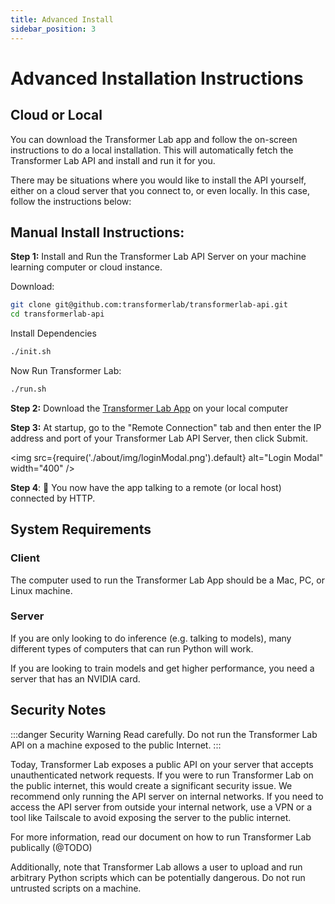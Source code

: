 ```yaml
---
title: Advanced Install
sidebar_position: 3
---
```


# Advanced Installation Instructions

## Cloud or Local

You can download the Transformer Lab app and follow the on-screen instructions to do a local installation. This will automatically fetch the Transformer Lab API and install and run it for you.

There may be situations where you would like to install the API yourself, either on a cloud server that you connect to, or even locally. In this case, follow the instructions below:

## Manual Install Instructions:

**Step 1:** Install and Run the Transformer Lab API Server on your machine learning computer or cloud instance.

Download:

```bash
git clone git@github.com:transformerlab/transformerlab-api.git
cd transformerlab-api
```

Install Dependencies

```bash
./init.sh
```

Now Run Transformer Lab:

```bash
./run.sh
```

**Step 2:** Download the [Transformer Lab App](http://transformerlab.ai) on your local computer

**Step 3:** At startup, go to the "Remote Connection" tab and then enter the IP address and port of your Transformer Lab API Server, then click Submit.

<img
src={require('./about/img/loginModal.png').default}
alt="Login Modal"
width="400"
/>

**Step 4**: 🎉 You now have the app talking to a remote (or local host) connected by HTTP.

## System Requirements

### Client

The computer used to run the Transformer Lab App should be a Mac, PC, or Linux machine.

### Server

If you are only looking to do inference (e.g. talking to models), many different types of computers that can run Python will work.

If you are looking to train models and get higher performance, you need a server that has an NVIDIA card.

## Security Notes

:::danger Security Warning
Read carefully. Do not run the Transformer Lab API on a machine exposed to the public Internet.
:::

Today, Transformer Lab exposes a public API on your server that accepts unauthenticated network requests. If you were to run Transformer Lab on the public internet, this would create a significant security issue. We recommend only running the API server on internal networks. If you need to access the API server from outside your internal network, use a VPN or a tool like Tailscale to avoid exposing the server to the public internet.

For more information, read our document on how to run Transformer Lab publically (@TODO)

Additionally, note that Transformer Lab allows a user to upload and run arbitrary Python scripts which can be potentially dangerous. Do not run untrusted scripts on a machine.
